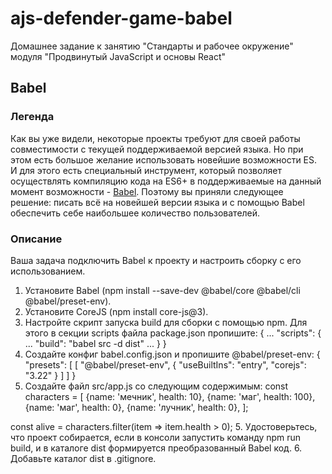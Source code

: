 # ajs-defender-game-babel
Домашнее задание к занятию "Стандарты и рабочее окружение" модуля "Продвинутый JavaScript и основы React"

## Babel
### Легенда
Как вы уже видели, некоторые проекты требуют для своей работы совместимости с текущей поддерживаемой версией языка. Но при этом есть большое желание использовать новейшие возможности ES. И для этого есть специальный инструмент, который позволяет осуществлять компиляцию кода на ES6+ в поддерживаемые на данный момент возможности - [Babel](https://babeljs.io/). Поэтому вы приняли следующее решение: писать всё на новейшей версии языка и с помощью Babel обеспечить себе наибольшее количество пользователей.

### Описание
Ваша задача подключить Babel к проекту и настроить сборку с его использованием.
1. Установите Babel (npm install --save-dev @babel/core @babel/cli @babel/preset-env).
2. Установите CoreJS (npm install core-js@3).
3. Настройте скрипт запуска build для сборки с помощью npm. Для этого в секции scripts файла package.json пропишите:
    {
      ...
      "scripts": {
        ...
        "build": "babel src -d dist"
        ...
      }
    }
3. Создайте конфиг babel.config.json и пропишите @babel/preset-env:
    {
      "presets": [
        [
          "@babel/preset-env",
          {
            "useBuiltIns": "entry",
            "corejs": "3.22"
          }
        ]
      ]
    }
4. Создайте файл src/app.js со следующим содержимым:
    const characters = [
      {name: 'мечник', health: 10},
      {name: 'маг', health: 100},
      {name: 'маг', health: 0},
      {name: 'лучник', health: 0},
    ];

  const alive = characters.filter(item => item.health > 0);
5. Удостоверьтесь, что проект собирается, если в консоли запустить команду npm run build, и в каталоге dist формируется преобразованный Babel код.
6. Добавьте каталог dist в .gitignore.
